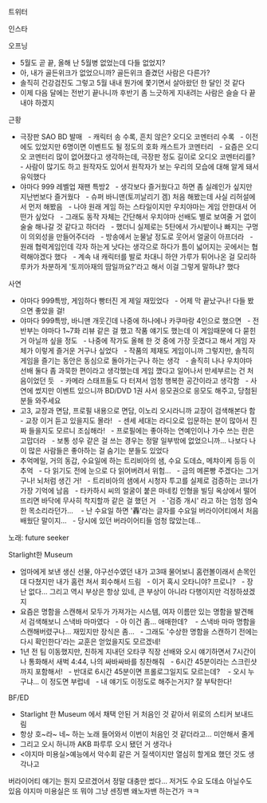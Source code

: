 


트위터



인스타


오프닝
- 5월도 곧 끝, 올해 난 5월병 없었는데 다들 없었지?
- 아, 내가 골든위크가 없었으니까? 골든위크 즐겼던 사람은 다른가?
- 솔직히 건강검진도 그렇고 5월 내내 뭔가에 쫓기면서 살아왔던 한 달인 것 같다
- 이제 다음 달에는 전반기 끝나니까 후반기 좀 느긋하게 지내려는 사람은 슬슬 다 끝내야 하겠지

근황
- 극장판 SAO BD 발매
  - 캐릭터 송 수록, 흔치 않은? 오디오 코멘터리 수록
  - 이전에도 있었지만 6명이면 이벤트도 될 정도의 호화 캐스트가 코멘터리
  - 요즘은 오디오 코멘터리 많이 없어졌다고 생각하는데, 극장판 정도 길이로 오디오 코멘터리를?
  - 사람이 많기도 하고 원작자도 있어서 원작자가 보는 우리의 모습에 대해 알게 돼서 유익했다
- 야마다 999 레벨업 재팬 특방2
  - 생각보다 즐거웠다고 하면 좀 실례인가 싶지만 지난번보다 즐거웠다
  - 슈퍼 바니맨(토끼날리기 겜) 처음 해봤는데 사실 리허설에서 먼저 해봤음
  - 나야 원래 게임 하는 스타일이지만 우치야마는 게임 안한대서 어떤가 싶었다
  - 그래도 동작 자체는 간단해서 우치야마 선배도 별로 보여줄 거 없이 술술 해나갈 것 같다고 하더라
  - 했더니 실제로는 5탄에서 가시밭이나 빠지는 구멍이 의외성을 만들어주더라
  - 방송에서 눈물날 정도로 웃어서 얼굴이 아프더라
  - 원래 협력게임인데 각자 하는게 낫다는 생각으로 하다가 틈이 넓어지는 곳에서는 협력해야겠다 했다
  - 계속 내 캐릭터를 발로 차대니 하얀 가루가 튀어나온 걸 모리하루카가 차분하게 '토끼아재의 땀일까요?'라고 해서 이걸 그렇게 말하냐? 했다

사연
- 야마다 999특방, 게임하다 빵터진 게 제일 재밌었다
  - 어제 막 끝났구나! 다들 봤으면 좋았을 걸!
- 야마다 999특방, 바니맨 개웃긴데 나중에 하나에나 카쿠마랑 4인으로 했으면
  - 전반부는 야마다 1~7화 리뷰 같은 걸 했고 작품 얘기도 했는데 이 게임때문에 다 묻힌 거 아닐까 싶을 정도
  - 나중에 작가도 올해 한 것 중에 가장 웃겼다고 해서 게임 자체가 이렇게 즐거운 거구나 싶었다
  - 작품의 제재도 게임이니까 그렇지만, 솔직히 게임을 즐기는 동안은 동심으로 돌아가는구나 하는 생각
  - 솔직히 나나 우치야마 선배 둘다 좀 과묵한 편이라고 생각했는데 게임 깼다고 일어나서 만세부르는 건 처음이었던 듯
  - 카메라 스태프들도 다 터져서 엄청 행복한 공간이라고 생각함
  - 사연에 썼지만 이벤트 있으니까 BD/DVD 1권 사서 응모권으로 응모도 해주고, 당첨된 분들 와주세요
- 고3, 교장과 면담, 프로필 내용으로 면담, 이노리 오시라니까 교장이 검색해본다 함
  - 교장 이거 듣고 있을지도 몰라!
  - 센세 세대는 라디오로 입문하는 분이 많아서 진짜 들을지도 모르니 조심해라!
  - 프로필에는 좋아하는 연예인이나 가수 쓰는 란은 고맙더라
  - 보통 성우 같은 걸 쓰는 경우는 정말 일부밖에 없었으니까... 나보다 나이 많은 사람들은 좋아하는 걸 숨기는 분들도 있었다
- 추억메일, 거의 동갑, 수요일에 하는 트리비아의 샘, 수요 도데쇼, 메챠이케 등등 이 추억
  - 다 읽기도 전에 눈으로 다 읽어버려서 위험...
  - 금의 메론빵 주겠다는 그거구나! 뇌처럼 생긴 거!
  - 트리비아의 샘에서 시청자 투고를 실제로 검증하는 코너가 가장 기억에 남음
  - 타카하시 씨의 얼굴이 붙은 마네킹 인형을 빌딩 옥상에서 떨어뜨리면 바닥에 무사히 착지할까 같은 걸 했던 거
  - '검증 개시' 라고 하는 엄청 엄숙한 목소리라던가... 
  - 난 수요일 하면 '轟'라는 글자를 수요일 버라이어티에서 처음 배웠단 말이지...
  - 당시에 있던 버라이어티들 엄청 많았는데... 

노래: future seeker

Starlight한 Museum
- 엄마에게 보낸 생신 선물, 야구선수였던 내가 고3때 물어보니 홈런볼이래서 손목인대 다쳤지만 내가 홈런 쳐서 회수해서 드림
  - 이거 혹시 오타니야? 프로니?
  - 장난 없다... 그리고 역시 부상은 항상 있네, 큰 부상이 아니라 다행이지만 걱정하셨겠지
- 요즘은 명함을 스캔해서 모두가 가져가는 시스템, 여자 이름만 있는 명함을 발견해서 검색해보니 스낵바 마마였다
  - 아 이건 좀... 애매한데? 
  - 스낵바 마마 명함을 스캔해버렸구나... 재밌지만 장식은 좀...
  - 그래도 '수상한 명함을 스캔하기 전에는 다시 확인한다'라는 교훈은 얻었을지도 모르겠네!
- 1년 전 팀 이동했지만, 친하게 지내던 오타쿠 직장 선배와 오시 얘기하면서 7시간이나 통화해서 새벅 4:44, 나의 싸바싸바를 칭찬해줘
  - 6시간 45분이라는 스크린샷까지 포함해서!
  - 반대로 6시간 45분이면 프롤로그일지도 모르는데? 
  - 오시 누구냐... 이 정도면 부럽네
  - 내 얘기도 이정도로 해주는거지? 잘 부탁한다!

BF/ED
- Starlight 한 Museum 에서 채택 안된 거 처음인 것 같아서 위로의 스티커 보내드림
- 항상 호~라~ 네~ 하는 노래 들어와서 이번이 처음인 것 같더라고... 미안해서 줄게
- 그리고 오시 하니까 AKB 파루루 오시 됐던 거 생각나
- <야지마 미용실>예능에서 악수회 같은 거 질색이지만 열심히 할게요 했던 것도 생각나고

버라이어티 얘기는 뭔지 모르겠어서 정말 대충만 썼다... 저거도 수요 도데쇼 아닐수도 있음
야지마 미용실은 또 뭐야 그냥 센징밴 왜노자밴 하는건가 ㅋㅋ

